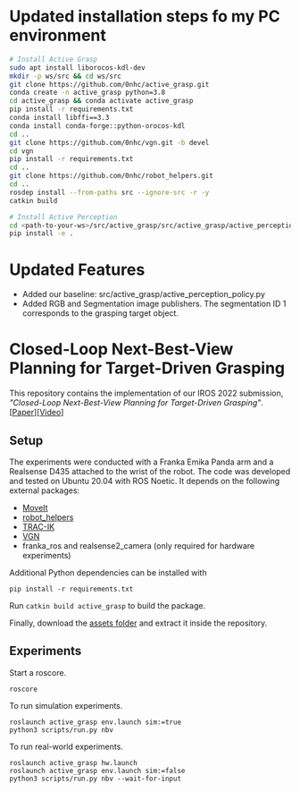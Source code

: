 # Updated installation steps fo my PC environment

```sh
# Install Active Grasp
sudo apt install liborocos-kdl-dev
mkdir -p ws/src && cd ws/src
git clone https://github.com/0nhc/active_grasp.git
conda create -n active_grasp python=3.8
cd active_grasp && conda activate active_grasp
pip install -r requirements.txt
conda install libffi==3.3
conda install conda-forge::python-orocos-kdl
cd ..
git clone https://github.com/0nhc/vgn.git -b devel
cd vgn
pip install -r requirements.txt
cd ..
git clone https://github.com/0nhc/robot_helpers.git
cd ..
rosdep install --from-paths src --ignore-src -r -y
catkin build

# Install Active Perception
cd <path-to-your-ws>/src/active_grasp/src/active_grasp/active_perception/modules/module_lib/pointnet2_utils/pointnet2
pip install -e .
```

# Updated Features
* Added our baseline: src/active_grasp/active_perception_policy.py
* Added RGB and Segmentation image publishers. The segmentation ID 1 corresponds to the grasping target object.











# Closed-Loop Next-Best-View Planning for Target-Driven Grasping

This repository contains the implementation of our IROS 2022 submission, _"Closed-Loop Next-Best-View Planning for Target-Driven Grasping"_. [[Paper](http://arxiv.org/abs/2207.10543)][[Video](https://youtu.be/67W_VbSsAMQ)]

## Setup

The experiments were conducted with a Franka Emika Panda arm and a Realsense D435 attached to the wrist of the robot. The code was developed and tested on Ubuntu 20.04 with ROS Noetic. It depends on the following external packages:

- [MoveIt](https://github.com/ros-planning/panda_moveit_config)
- [robot_helpers](https://github.com/mbreyer/robot_helpers)
- [TRAC-IK](http://wiki.ros.org/trac_ik)
- [VGN](https://github.com/ethz-asl/vgn/tree/devel)
- franka_ros and realsense2_camera (only required for hardware experiments)

Additional Python dependencies can be installed with

```
pip install -r requirements.txt
```

Run `catkin build active_grasp` to build the package.

Finally, download the [assets folder](https://drive.google.com/file/d/1xJF9Cd82ybCH3nCdXtQRktTr4swDcNFD/view) and extract it inside the repository.

## Experiments

Start a roscore.

```
roscore
```

To run simulation experiments.

```
roslaunch active_grasp env.launch sim:=true
python3 scripts/run.py nbv
```

To run real-world experiments.

```
roslaunch active_grasp hw.launch
roslaunch active_grasp env.launch sim:=false
python3 scripts/run.py nbv --wait-for-input
```
